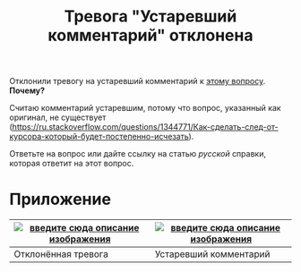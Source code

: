 ﻿---
title: "Тревога &quot;Устаревший комментарий&quot; отклонена"
se.owner.user_id: 312975
se.owner.display_name: "Вася Воронцов"
se.owner.link: "https://ru.meta.stackoverflow.com/users/312975/%d0%92%d0%b0%d1%81%d1%8f-%d0%92%d0%be%d1%80%d0%be%d0%bd%d1%86%d0%be%d0%b2"
se.link: "https://ru.meta.stackoverflow.com/questions/11937/%d0%a2%d1%80%d0%b5%d0%b2%d0%be%d0%b3%d0%b0-%d0%a3%d1%81%d1%82%d0%b0%d1%80%d0%b5%d0%b2%d1%88%d0%b8%d0%b9-%d0%ba%d0%be%d0%bc%d0%bc%d0%b5%d0%bd%d1%82%d0%b0%d1%80%d0%b8%d0%b9-%d0%be%d1%82%d0%ba%d0%bb%d0%be%d0%bd%d0%b5%d0%bd%d0%b0"
se.question_id: 11937
se.post_type: question
---
<p>Отклонили тревогу на устаревший комментарий к <a href="https://ru.stackoverflow.com/questions/1344786/%d0%9a%d0%b0%d0%ba-%d1%81%d0%bb%d0%b5%d0%b4-%d0%be%d1%82-%d0%ba%d1%83%d1%80%d1%81%d0%be%d1%80%d0%b0-%d0%b2-%d0%b2%d0%b8%d0%b4%d0%b5-%d0%ba%d1%80%d0%b0%d1%81%d0%bd%d0%be%d0%b3%d0%be-%d1%81%d0%b2%d0%b5%d1%87%d0%b5%d0%bd%d0%b8%d0%b5">этому вопросу</a>. <strong>Почему?</strong></p>
<p>Считаю комментарий устаревшим, потому что вопрос, указанный как оригинал, не существует (<a href="https://ru.stackoverflow.com/questions/1344771/%d0%9a%d0%b0%d0%ba-%d1%81%d0%b4%d0%b5%d0%bb%d0%b0%d1%82%d1%8c-%d1%81%d0%bb%d0%b5%d0%b4-%d0%be%d1%82-%d0%ba%d1%83%d1%80%d1%81%d0%be%d1%80%d0%b0-%d0%ba%d0%be%d1%82%d0%be%d1%80%d1%8b%d0%b9-%d0%b1%d1%83%d0%b4%d0%b5%d1%82-%d0%bf%d0%be%d1%81%d1%82%d0%b5%d0%bf%d0%b5%d0%bd%d0%bd%d0%be-%d0%b8%d1%81%d1%87%d0%b5%d0%b7%d0%b0%d1%82%d1%8c">https://ru.stackoverflow.com/questions/1344771/Как-сделать-след-от-курсора-который-будет-постепенно-исчезать</a>).</p>
<p>Ответьте на вопрос или дайте ссылку на статью <em>русской</em> справки, которая ответит на этот вопрос.</p>
<h1>Приложение</h1>
<div class="s-table-container">
<table class="s-table">
<thead>
<tr>
<th><a href="https://i.stack.imgur.com/x59rG.png" rel="nofollow noreferrer"><img src="https://i.stack.imgur.com/x59rG.png" alt="введите сюда описание изображения" /></a></th>
<th><a href="https://i.stack.imgur.com/MpLsG.png" rel="nofollow noreferrer"><img src="https://i.stack.imgur.com/MpLsG.png" alt="введите сюда описание изображения" /></a></th>
</tr>
</thead>
<tbody>
<tr>
<td>Отклонённая тревога</td>
<td>Устаревший комментарий</td>
</tr>
</tbody>
</table>
</div>